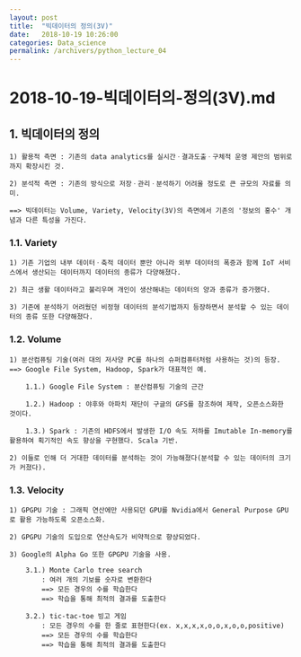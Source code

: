 ```yaml
---
layout: post
title:  "빅데이터의 정의(3V)"
date:   2018-10-19 10:26:00
categories: Data_science
permalink: /archivers/python_lecture_04
---
```


# 2018-10-19-빅데이터의-정의(3V).md

## 1. 빅데이터의 정의

	1) 활용적 측면 : 기존의 data analytics를 실시간ㆍ결과도출ㆍ구체적 운영 제안의 범위로까지 확장시킨 것.
	
	2) 분석적 측면 : 기존의 방식으로 저장ㆍ관리ㆍ분석하기 어려울 정도로 큰 규모의 자료를 의미.

	==> 빅데이터는 Volume, Variety, Velocity(3V)의 측면에서 기존의 '정보의 홍수' 개념과 다른 특성을 가진다.

### 1.1. Variety

	1) 기존 기업의 내부 데이터ㆍ축적 데이터 뿐만 아니라 외부 데이터의 폭증과 함께 IoT 서비스에서 생산되는 데이터까지 데이터의 종류가 다양해졌다.

	2) 최근 생활 데이터라고 불리우며 개인이 생산해내는 데이터의 양과 종류가 증가했다.

	3) 기존에 분석하기 어려웠던 비정형 데이터의 분석기법까지 등장하면서 분석할 수 있는 데이터의 종류 또한 다양해졌다.

### 1.2. Volume

	1) 분산컴퓨팅 기술(여러 대의 저사양 PC를 하나의 슈퍼컴퓨터처럼 사용하는 것)의 등장.
	==> Google File System, Hadoop, Spark가 대표적인 예.

		1.1.) Google File System : 분산컴퓨팅 기술의 근간

		1.2.) Hadoop : 야후와 아파치 재단이 구글의 GFS를 참조하여 제작, 오픈소스화한 것이다.

		1.3.) Spark : 기존의 HDFS에서 발생한 I/O 속도 저하를 Imutable In-memory를 활용하여 획기적인 속도 향상을 구현했다. Scala 기반.

	2) 이들로 인해 더 거대한 데이터를 분석하는 것이 가능해졌다(분석할 수 있는 데이터의 크기가 커졌다).

### 1.3. Velocity

	1) GPGPU 기술 : 그래픽 연산에만 사용되던 GPU를 Nvidia에서 General Purpose GPU로 활용 가능하도록 오픈소스화.

	2) GPGPU 기술의 도입으로 연산속도가 비약적으로 향상되었다.

	3) Google의 Alpha Go 또한 GPGPU 기술을 사용.

		3.1.) Monte Carlo tree search
			: 여러 개의 기보를 숫자로 변환한다
			==> 모든 경우의 수를 학습한다
			==> 학습을 통해 최적의 결과를 도출한다

		3.2.) tic-tac-toe 빙고 게임
			: 모든 경우의 수를 한 줄로 표현한다(ex. x,x,x,x,o,o,x,o,o,positive)
			==> 모든 경우의 수를 학습한다
			==> 학습을 통해 최적의 결과를 도출한다
